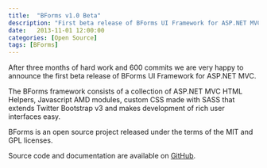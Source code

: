 ```yaml
---
title:  "BForms v1.0 Beta"
description: "First beta release of BForms UI Framework for ASP.NET MVC"
date:   2013-11-01 12:00:00
categories: [Open Source]
tags: [BForms]
---
```


After three months of hard work and 600 commits we are very happy to announce the first beta release of BForms UI Framework for ASP.NET MVC.

The BForms framework consists of a collection of ASP.NET MVC HTML Helpers, Javascript AMD modules, custom CSS made with SASS that extends Twitter Bootstrap v3 and makes development of rich user interfaces easy.

BForms is an open source project released under the terms of the MIT and GPL licenses. 

Source code and documentation are available on [GitHub](https://github.com/vtfuture/BForms/).
